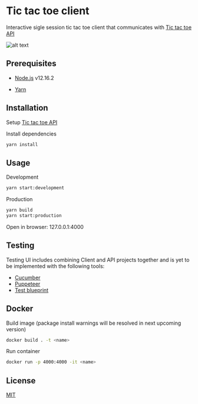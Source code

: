 # Tic tac toe client

Interactive sigle session tic tac toe client that communicates with [Tic tac toe API](https://github.com/arturassolncevas/tic_tac_toe_api)

![alt text](https://i.ibb.co/V3zBX89/2021-04-25-17-31.png)

## Prerequisites

- [Node.js](https://nodejs.org/en/) v12.16.2

- [Yarn](https://classic.yarnpkg.com/en/docs/install/#debian-stable)

## Installation
Setup [Tic tac toe API](https://github.com/arturassolncevas/tic_tac_toe_api) 

Install dependencies

```bash
yarn install
```

## Usage
Development

```bash
yarn start:development
```
Production
```bash
yarn build
yarn start:production
```
Open in browser: 127.0.0.1:4000

## Testing
Testing UI includes combining Client and API projects together  and is yet to be implemented with the following tools:
- [Cucumber](https://github.com/cucumber/cucumber-js)
- [Puppeteer](https://github.com/puppeteer/puppeteer)
- [Test blueprint](https://github.com/patheard/cucumber-puppeteer)

## Docker
Build image (package install warnings will be resolved in next upcoming version)
```bash
docker build . -t <name>
```
Run container
```bash
docker run -p 4000:4000 -it <name>
```



## License

[MIT](https://choosealicense.com/licenses/mit/)
